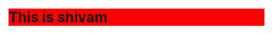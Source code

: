 

<html>
  <body>
    <h1 style="background-color:hsl(0,100%,50%);">This is shivam</h1>
    
  </body>
  </html>
